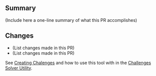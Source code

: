 ## Summary

(Include here a one-line summary of what this PR accomplishes)

## Changes

- (List changes made in this PR)
- (List changes made in this PR)

See [Creating Chalenges](https://www.katacoda.community/challenges/challenges.html) and how to use this tool with in the [Challenges Solver Utility](https://www.katacoda.community/challenges/challenges-solver.html).

<!---
(Be sure to label branch with `major`, `minor`, or `patch` labels!)
-->